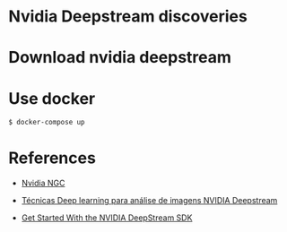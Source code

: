 # Nvidia Deepstream discoveries

# Download nvidia deepstream

# Use docker

```bash
$ docker-compose up
```

# References

* [Nvidia NGC]()

* [Técnicas Deep learning para análise de imagens NVIDIA Deepstream
](https://www.youtube.com/watch?v=e57y6B8JOfc)

* [Get Started With the NVIDIA DeepStream SDK](https://developer.nvidia.com/deepstream-getting-started)
